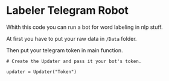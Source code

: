 ﻿# Labeler Telegram Robot
Whith this code you can run a bot for word labeling in nlp stuff.

At first you have to put your raw data in `/Data` folder.

Then put your telegram token in main function.

    # Create the Updater and pass it your bot's token.

    updater = Updater("Token")


